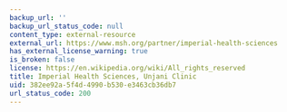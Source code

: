 ```yaml
---
backup_url: ''
backup_url_status_code: null
content_type: external-resource
external_url: https://www.msh.org/partner/imperial-health-sciences
has_external_license_warning: true
is_broken: false
license: https://en.wikipedia.org/wiki/All_rights_reserved
title: Imperial Health Sciences, Unjani Clinic
uid: 382ee92a-5f4d-4990-b530-e3463cb36db7
url_status_code: 200
---
```

